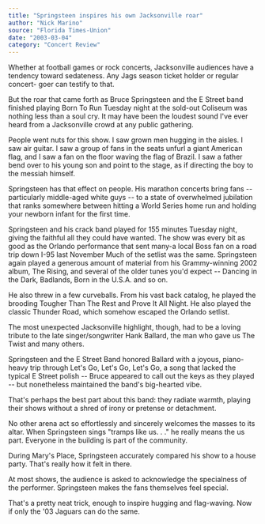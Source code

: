 ```yaml
---
title: "Springsteen inspires his own Jacksonville roar"
author: "Nick Marino"
source: "Florida Times-Union"
date: "2003-03-04"
category: "Concert Review"
---
```


Whether at football games or rock concerts, Jacksonville audiences have a tendency toward sedateness. Any Jags season ticket holder or regular concert- goer can testify to that.

But the roar that came forth as Bruce Springsteen and the E Street band finished playing Born To Run Tuesday night at the sold-out Coliseum was nothing less than a soul cry. It may have been the loudest sound I've ever heard from a Jacksonville crowd at any public gathering.

People went nuts for this show. I saw grown men hugging in the aisles. I saw air guitar. I saw a group of fans in the seats unfurl a giant American flag, and I saw a fan on the floor waving the flag of Brazil. I saw a father bend over to his young son and point to the stage, as if directing the boy to the messiah himself.

Springsteen has that effect on people. His marathon concerts bring fans -- particularly middle-aged white guys -- to a state of overwhelmed jubilation that ranks somewhere between hitting a World Series home run and holding your newborn infant for the first time.

Springsteen and his crack band played for 155 minutes Tuesday night, giving the faithful all they could have wanted. The show was every bit as good as the Orlando performance that sent many-a local Boss fan on a road trip down I-95 last November Much of the setlist was the same. Springsteen again played a generous amount of material from his Grammy-winning 2002 album, The Rising, and several of the older tunes you'd expect -- Dancing in the Dark, Badlands, Born in the U.S.A. and so on.

He also threw in a few curveballs. From his vast back catalog, he played the brooding Tougher Than The Rest and Prove It All Night. He also played the classic Thunder Road, which somehow escaped the Orlando setlist.

The most unexpected Jacksonville highlight, though, had to be a loving tribute to the late singer/songwriter Hank Ballard, the man who gave us The Twist and many others.

Springsteen and the E Street Band honored Ballard with a joyous, piano-heavy trip through Let's Go, Let's Go, Let's Go, a song that lacked the typical E Street polish -- Bruce appeared to call out the keys as they played -- but nonetheless maintained the band's big-hearted vibe.

That's perhaps the best part about this band: they radiate warmth, playing their shows without a shred of irony or pretense or detachment.

No other arena act so effortlessly and sincerely welcomes the masses to its altar. When Springsteen sings "tramps like us. . ." he really means the us part. Everyone in the building is part of the community.

During Mary's Place, Springsteen accurately compared his show to a house party. That's really how it felt in there.

At most shows, the audience is asked to acknowledge the specialness of the performer. Springsteen makes the fans themselves feel special.

That's a pretty neat trick, enough to inspire hugging and flag-waving. Now if only the '03 Jaguars can do the same.